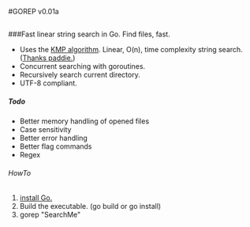 #GOREP v0.01a
## 

###Fast linear string search in Go. Find files, fast.

* Uses the [KMP algorithm](http://en.wikipedia.org/wiki/Knuth%E2%80%93Morris%E2%80%93Pratt_algorithm). Linear, O(n), time complexity string search. ([Thanks paddie.](https://github.com/paddie/gokmp))
* Concurrent searching with goroutines.
* Recursively search current directory.
* UTF-8 compliant.

##### Todo
* Better memory handling of opened files
* Case sensitivity
* Better error handling
* Better flag commands
* Regex


###### HowTo

1. [install Go.](ttp://golang.org/doc/install)
2. Build the executable. (go build or go install)
3. gorep "SearchMe"

